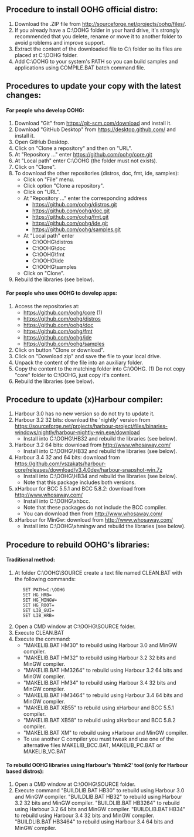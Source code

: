 ## Procedure to install OOHG official distro:

1. Download the .ZIP file from http://sourceforge.net/projects/oohg/files/.
2. If you already have a C:\OOHG folder in your hard drive, it's strongly recommended that you delete, rename or move it to another folder to avoid problems and improve support.
3. Extract the content of the downloaded file to C:\ folder so its files are placed at C:\OOHG folder.
4. Add C:\OOHG to your system's PATH so you can build samples and applications using COMPILE.BAT batch command file.


## Procedures to update your copy with the latest changes:

#### For people who develop OOHG:

1. Download "Git" from https://git-scm.com/download and install it.
2. Download "GitHub Desktop" from https://desktop.github.com/ and install it.
3. Open GitHub Desktop.
4. Click on "Clone a repository" and then on "URL".
5. At "Repository ..." enter https://github.com/oohg/core.git
6. At "Local path" enter C:\OOHG (the folder must not exists).
7. Click on "Clone".
8. To download the other repositories (distros, doc, fmt, ide, samples):
   * Click on "File" menu.
   * Click option "Clone a repository".
   * Click on "URL".
   * At "Repository ..." enter the corresponding address
     * https://github.com/oohg/distros.git
     * https://github.com/oohg/doc.git
     * https://github.com/oohg/fmt.git
     * https://github.com/oohg/ide.git
     * https://github.com/oohg/samples.git
   * At "Local path" enter
     * C:\OOHG\distros
     * C:\OOHG\doc
     * C:\OOHG\fmt
     * C:\OOHG\ide
     * C:\OOHG\samples
   * Click on "Clone".
9. Rebuild the libraries (see below).

#### For people who uses OOHG to develop apps:

1. Access the repositories at:
   * https://github.com/oohg/core (1)
   * https://github.com/oohg/distros
   * https://github.com/oohg/doc
   * https://github.com/oohg/fmt
   * https://github.com/oohg/ide
   * https://github.com/oohg/samples
2. Click on button "Clone or download".
3. Click on "Download zip" and save the file to your local drive.
4. Unpack the content of the file into an auxiliary folder.
5. Copy the content to the matching folder into C:\OOHG.
   (1) Do not copy "core" folder to C:\OOHG, just copy it's content.
6. Rebuild the libraries (see below).


## Procedure to update (x)Harbour compiler:

1. Harbour 3.0 has no new version so do not try to update it.
2. Harbour 3.2 32 bits: download the 'nightly' version from
   https://sourceforge.net/projects/harbour-project/files/binaries-windows/nightly/harbour-nightly-win.exe/download
   * Install into C:\OOHG\HB32 and rebuild the libraries (see below).
3. Harbour 3.2 64 bits: download from
   http://www.whosaway.com/
   * Install into C:\OOHG\HB32 and rebuild the libraries (see below).
4. Harbour 3.4 32 and 64 bits: download from
   https://github.com/vszakats/harbour-core/releases/download/v3.4.0dev/harbour-snapshot-win.7z
   * Install into C:\OOHG\HB34 and rebuild the libraries (see below).
   * Note that this package includes both versions.
5. xHarbour for BCC 5.5.1 and BCC 5.8.2: download from
   http://www.whosaway.com/
   * Install into C:\OOHG\xhbcc.
   * Note that these packages do not include the BCC compiler.
   * You can download then from
   http://www.whosaway.com/
5. xHarbour for MinGw: download from
   http://www.whosaway.com/
   * Install into C:\OOHG\xhmingw and rebuild the libraries (see below).


## Procedure to rebuild OOHG's libraries:

#### Traditional method:

1. At folder C:\OOHG\SOURCE create a text file named CLEAN.BAT with the following commands:
   ```
      SET PATH=C:\OOHG
      SET HG_HRB=
      SET HG_MINGW=
      SET HG_ROOT=
      SET LIB_GUI=
      SET LIB_HRB=
   ```
2. Open a CMD window at C:\OOHG\SOURCE folder.
3. Execute CLEAN.BAT
4. Execute the command:
   * "MAKELIB.BAT HM30"   to rebuild using Harbour 3.0 and MinGW compiler.
   * "MAKELIB.BAT HM32"   to rebuild using Harbour 3.2 32 bits and MinGW compiler.
   * "MAKELIB.BAT HM3264" to rebuild using Harbour 3.2 64 bits and MinGW compiler.
   * "MAKELIB.BAT HM34"   to rebuild using Harbour 3.4 32 bits and MinGW compiler.
   * "MAKELIB.BAT HM3464" to rebuild using Harbour 3.4 64 bits and MinGW compiler.
   * "MAKELIB.BAT XB55"   to rebuild using xHarbour and BCC 5.5.1 compiler.
   * "MAKELIB.BAT XB58"   to rebuild using xHarbour and BCC 5.8.2 compiler.
   * "MAKELIB.BAT XM"     to rebuild using xHarbour and MinGW compiler.
   * To use another C compiler you must tweak and use one of the alternative files MAKELIB_BCC.BAT, MAKELIB_PC.BAT or MAKELIB_VC.BAT

#### To rebuild OOHG libraries using Harbour's 'hbmk2' tool (only for Harbour based distros):

1. Open a CMD window at C:\OOHG\SOURCE folder.
2. Execute command
      "BUILDLIB.BAT HB30"   to rebuild using Harbour 3.0 and MinGW compiler.
      "BUILDLIB.BAT HB32"   to rebuild using Harbour 3.2 32 bits and MinGW compiler.
      "BUILDLIB.BAT HB3264" to rebuild using Harbour 3.2 64 bits and MinGW compiler.
      "BUILDLIB.BAT HB34"   to rebuild using Harbour 3.4 32 bits and MinGW compiler.
      "BUILDLIB.BAT HB3464" to rebuild using Harbour 3.4 64 bits and MinGW compiler.
